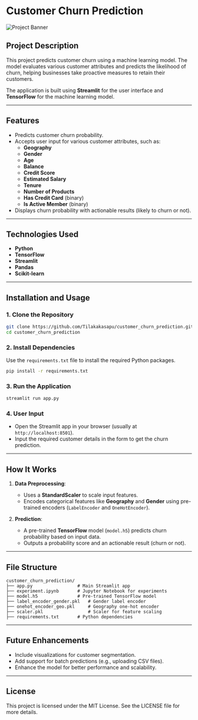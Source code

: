 
# **Customer Churn Prediction**

![Project Banner](https://via.placeholder.com/1200x300.png?text=Customer+Churn+Prediction)  

## **Project Description**  
This project predicts customer churn using a machine learning model. The model evaluates various customer attributes and predicts the likelihood of churn, helping businesses take proactive measures to retain their customers.  

The application is built using **Streamlit** for the user interface and **TensorFlow** for the machine learning model.  

---

## **Features**
- Predicts customer churn probability.
- Accepts user input for various customer attributes, such as:
  - **Geography**
  - **Gender**
  - **Age**
  - **Balance**
  - **Credit Score**
  - **Estimated Salary**
  - **Tenure**
  - **Number of Products**
  - **Has Credit Card** (binary)
  - **Is Active Member** (binary)
- Displays churn probability with actionable results (likely to churn or not).  

---

## **Technologies Used**
- **Python**  
- **TensorFlow**  
- **Streamlit**  
- **Pandas**  
- **Scikit-learn**  

---

## **Installation and Usage**

### **1. Clone the Repository**  
```bash
git clone https://github.com/Tilakakasapu/customer_churn_prediction.git
cd customer_churn_prediction
```

### **2. Install Dependencies**  
Use the `requirements.txt` file to install the required Python packages.  
```bash
pip install -r requirements.txt
```

### **3. Run the Application**  
```bash
streamlit run app.py
```

### **4. User Input**
- Open the Streamlit app in your browser (usually at `http://localhost:8501`).
- Input the required customer details in the form to get the churn prediction.

---

## **How It Works**
1. **Data Preprocessing**:  
   - Uses a **StandardScaler** to scale input features.
   - Encodes categorical features like **Geography** and **Gender** using pre-trained encoders (`LabelEncoder` and `OneHotEncoder`).

2. **Prediction**:  
   - A pre-trained **TensorFlow** model (`model.h5`) predicts churn probability based on input data.
   - Outputs a probability score and an actionable result (churn or not).

---

## **File Structure**
```
customer_churn_prediction/
├── app.py                 # Main Streamlit app
├── experiment.ipynb       # Jupyter Notebook for experiments
├── model.h5               # Pre-trained TensorFlow model
├── label_encoder_gender.pkl   # Gender label encoder
├── onehot_encoder_geo.pkl     # Geography one-hot encoder
├── scaler.pkl                 # Scaler for feature scaling
├── requirements.txt       # Python dependencies
```

---

## **Future Enhancements**
- Include visualizations for customer segmentation.
- Add support for batch predictions (e.g., uploading CSV files).
- Enhance the model for better performance and scalability.

---

## **License**
This project is licensed under the MIT License. See the LICENSE file for more details.
